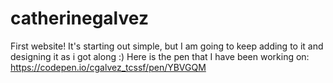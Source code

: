 # catherinegalvez
First website! It's starting out simple, but I am going to keep adding to it and designing it as i got along :)
Here is the pen that I have been working on:
https://codepen.io/cgalvez_tcssf/pen/YBVGQM
